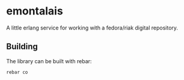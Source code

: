 emontalais
==========
A little erlang service for working with a fedora/riak digital repository.

Building
--------
The library can be built with rebar:

    rebar co


